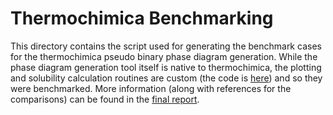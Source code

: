 # Thermochimica Benchmarking
This directory contains the script used for generating the benchmark cases for the thermochimica pseudo binary phase diagram generation. While the phase diagram generation tool itself is native to thermochimica, the plotting and solubility calculation routines are custom (the code is [here](../../modules/thermoToolsAdditions.py)) and so they were benchmarked. More information (along with references for the comparisons) can be found in the [final report](../../finalDeliverables/Final_Report.pdf).
